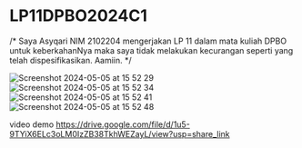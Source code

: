 # LP11DPBO2024C1
/* Saya Asyqari NIM 2102204 mengerjakan LP 11 dalam mata kuliah DPBO untuk
keberkahanNya maka saya tidak melakukan kecurangan seperti yang telah
dispesifikasikan. Aamiin. */

![Screenshot 2024-05-05 at 15 52 29](https://github.com/asyqari/LP11DPBO2024C1/assets/90365732/ca758c90-74a0-4834-8b7b-6e9c049633e8)
![Screenshot 2024-05-05 at 15 52 34](https://github.com/asyqari/LP11DPBO2024C1/assets/90365732/fa49583d-c240-47b9-aed9-f2235c4c8794)
![Screenshot 2024-05-05 at 15 52 41](https://github.com/asyqari/LP11DPBO2024C1/assets/90365732/2e5e70cb-9ac2-49c2-b032-54a51698e68b)
![Screenshot 2024-05-05 at 15 52 48](https://github.com/asyqari/LP11DPBO2024C1/assets/90365732/e61aa175-e86a-4553-b17c-96cfe11708d9)


video demo 
https://drive.google.com/file/d/1u5-9TYiX6ELc3oLM0IzZB38TkhWEZayL/view?usp=share_link
